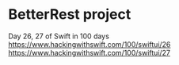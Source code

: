 BetterRest project
==================

Day 26, 27 of Swift in 100 days
https://www.hackingwithswift.com/100/swiftui/26
https://www.hackingwithswift.com/100/swiftui/27

